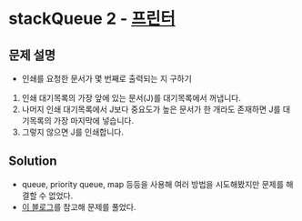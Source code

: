 # stackQueue 2 - [프린터](https://programmers.co.kr/learn/courses/30/lessons/42587)

## 문제 설명
* 인쇄를 요청한 문서가 몇 번째로 출력되는 지 구하기
1. 인쇄 대기목록의 가장 앞에 있는 문서(J)를 대기목록에서 꺼냅니다.
2. 나머지 인쇄 대기목록에서 J보다 중요도가 높은 문서가 한 개라도 존재하면 J를 대기목록의 가장 마지막에 넣습니다.
3. 그렇지 않으면 J를 인쇄합니다.

## Solution
* queue, priority queue, map 등등을 사용해 여러 방법을 시도해봤지만 문제를 해결할 수 없었다.
* [이 블로그](https://n1tjrgns.tistory.com/190)를 참고해 문제를 풀었다.
